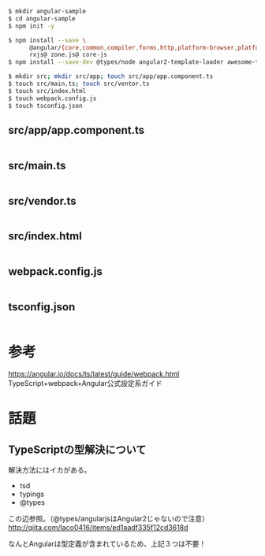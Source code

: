 ```sh
$ mkdir angular-sample
$ cd angular-sample
$ npm init -y

$ npm install --save \
      @angular/{core,common,compiler,forms,http,platform-browser,platform-browser-dynamic,router} \
      rxjs@ zone.js@ core-js
$ npm install --save-dev @types/node angular2-template-loader awesome-typescript-loader extract-text-webpack-plugin typescript webpack webpack-dev-server html-webpack-plugin

$ mkdir src; mkdir src/app; touch src/app/app.component.ts
$ touch src/main.ts; touch src/ventor.ts
$ touch src/index.html
$ touch webpack.config.js
$ touch tsconfig.json
```

## src/app/app.component.ts

```typescript
```

## src/main.ts

```typescript
```
## src/vendor.ts

```typescript
```

## src/index.html

```html
```

## webpack.config.js

```javascritp
```

## tsconfig.json

```javascript
```

# 参考

https://angular.io/docs/ts/latest/guide/webpack.html  
TypeScript+webpack+Angular公式設定系ガイド

# 話題

## TypeScriptの型解決について

解決方法にはイカがある。

- tsd
- typings
- @types

この辺参照。（@types/angularjsはAngular2じゃないので注意）  
http://qiita.com/laco0416/items/ed1aadf335f12cd3618d

なんとAngularは型定義が含まれているため、上記３つは不要！
